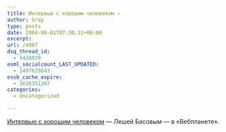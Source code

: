 ```yaml
---
title: Интервью с хорошим человеком —
author: Gray
type: posts
date: 2004-06-01T07:38:31+00:00
excerpt:
url: /4987
dsq_thread_id:
  - 5426929
esml_socialcount_LAST_UPDATED:
  - 1497029643
essb_cache_expire:
  - 1616351207
categories:
  - Uncategorized

---
```








<a href="http://www.webplanet.ru/news/interview/2004/5/31/aleksey_basov.html" target="_blank">Интервью с хорошим человеком</a> &#8212; Лешей Басовым &#8212; в &#171;Вебпланете&#187;.